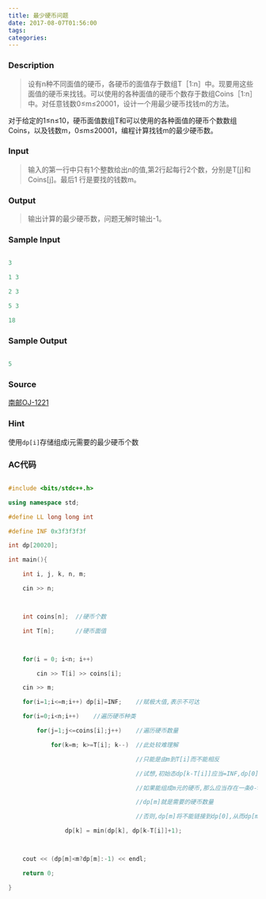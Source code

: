 ```yaml
---
title: 最少硬币问题
date: 2017-08-07T01:56:00
tags:
categories:
---
```


### Description
>设有n种不同面值的硬币，各硬币的面值存于数组T［1:n］中。现要用这些面值的硬币来找钱。可以使用的各种面值的硬币个数存于数组Coins［1:n］中。对任意钱数0≤m≤20001，设计一个用最少硬币找钱m的方法。
对于给定的1≤n≤10，硬币面值数组T和可以使用的各种面值的硬币个数数组Coins，以及钱数m，0≤m≤20001，编程计算找钱m的最少硬币数。

### Input
>输入的第一行中只有1个整数给出n的值,第2行起每行2个数，分别是T[j]和Coins[j]。最后1 行是要找的钱数m。

### Output
>输出计算的最少硬币数，问题无解时输出-1。

### Sample Input
```py
3
1 3
2 3
5 3
18
```

### Sample Output
```py
5
```

### Source
[南邮OJ-1221](http://acm.njupt.edu.cn/acmhome/problemdetail.do?&method=showdetail&id=1221)

### Hint

使用`dp[i]`存储组成i元需要的最少硬币个数

### AC代码
```cpp
#include <bits/stdc++.h>
using namespace std;
#define LL long long int
#define INF 0x3f3f3f3f
int dp[20020];
int main(){
    int i, j, k, n, m;
    cin >> n;

    int coins[n];  //硬币个数
    int T[n];      //硬币面值

    for(i = 0; i<n; i++)
        cin >> T[i] >> coins[i];
    cin >> m;
    for(i=1;i<=m;i++) dp[i]=INF;    //赋极大值,表示不可达
    for(i=0;i<n;i++)    //遍历硬币种类
        for(j=1;j<=coins[i];j++)    //遍历硬币数量
            for(k=m; k>=T[i]; k--)  //此处较难理解
                                    //只能是由m到T[i]而不能相反
                                    //试想,初始态dp[k-T[i]]应当=INF,dp[0]=0
                                    //如果能组成m元的硬币,那么应当存在一条0->m的路径,此时
                                    //dp[m]就是需要的硬币数量
                                    //否则,dp[m]将不能链接到dp[0],从而dp[m]=INF输出-1
                dp[k] = min(dp[k], dp[k-T[i]]+1);

    cout << (dp[m]<m?dp[m]:-1) << endl;
    return 0;
}
```
    